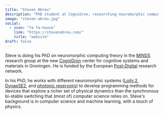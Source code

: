 ```yaml
---
title: "Steven Abreu"
description: "PhD student at CogniGron, researching neuromorphic computing theory and programming methods for systems like Loihi 2 and DynapSE2."
image: "steven-abreu.jpg"
social:
  - icon: "fa fa-house"
    link: "https://stevenabreu.com/"
    title: "website"
draft: false
---
```

Steve is doing his PhD on neuromorphic computing theory in the [MINDS](https://www.ai.rug.nl/minds/) research group at the new [CogniGron](https://www.rug.nl/research/fse/cognitive-systems-and-materials/about/) center for cognitive systems and materials in Groningen. He is funded by the European [Post-Digital](http://postdigital.astonphotonics.uk/) research network.

In his PhD, he works with different neuromorphic systems ([Loihi 2](/neuromorphic-computing/hardware/loihi-2-intel/), [DynapSE2](/neuromorphic-computing/hardware/dynap-cnn-synsense/), and [photonic reservoirs](https://photonics.intec.ugent.be/research/topics.asp?ID=112)) to develop programming methods for devices that explore a richer set of physical dynamics than the synchronous bi-stable switching that (most of) computer science relies on. Steve's background is in computer science and machine learning, with a touch of physics.
